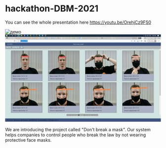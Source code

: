 # hackathon-DBM-2021
You can see the whole presentation here
https://youtu.be/OrehjCz9FS0

<img src="Sourses/gifback.gif" alt="демо">
<img src="Sourses/front.png" alt="демо">

We are introducing the project called "Don't break a mask". Our system helps companies to control people who break the law by not wearing protective face masks.
